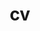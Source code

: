 ---
layout: cv
permalink: /cv/
title: cv
nav: true
nav_order: 5
cv_pdf: example_pdf.pdf
description:
toc:
  sidebar: left
---